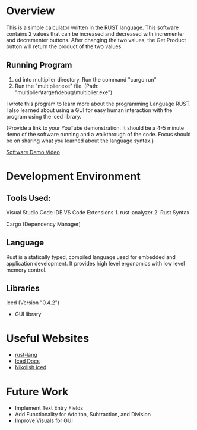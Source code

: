 # Overview

This is a simple calculator written in the RUST language. This software contains 2 values that can be increased and decreased with incrementer and decrementer buttons. After changing the two values, the Get Product button will return the product of the two values. 

## Running Program
1. cd into multiplier directory. Run the command "cargo run"
2. Run the "multiplier.exe" file. (Path: "multiplier\target\debug\multiplier.exe")

I wrote this program to learn more about the programming Language RUST. I also learned about using a GUI for easy human interaction with the program using the iced library. 


{Provide a link to your YouTube demonstration.  It should be a 4-5 minute demo of the software running and a walkthrough of the code.  Focus should be on sharing what you learned about the language syntax.}

[Software Demo Video](http://youtube.link.goes.here)

# Development Environment

## Tools Used:
Visual Studio Code IDE
    VS Code Extensions
    1. rust-analyzer
    2. Rust Syntax

Cargo (Dependency Manager)

## Language
Rust is a statically typed, compiled language used for embedded and application development. It provides high level ergonomics with low level memory control. 

## Libraries
Iced (Version "0.4.2")
- GUI library


# Useful Websites

* [rust-lang](https://www.rust-lang.org/)
* [Iced Docs](https://docs.rs/iced/latest/iced/)
* [Nikolish iced](https://nikolish.in/gs-with-iced-1)

# Future Work

* Implement Text Entry Fields
* Add Functionality for Additon, Subtraction, and Division
* Improve Visuals for GUI